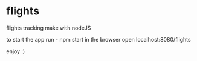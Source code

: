 # flights
flights tracking make with nodeJS

to start the app run - npm start
in the browser open localhost:8080/flights

enjoy :)
